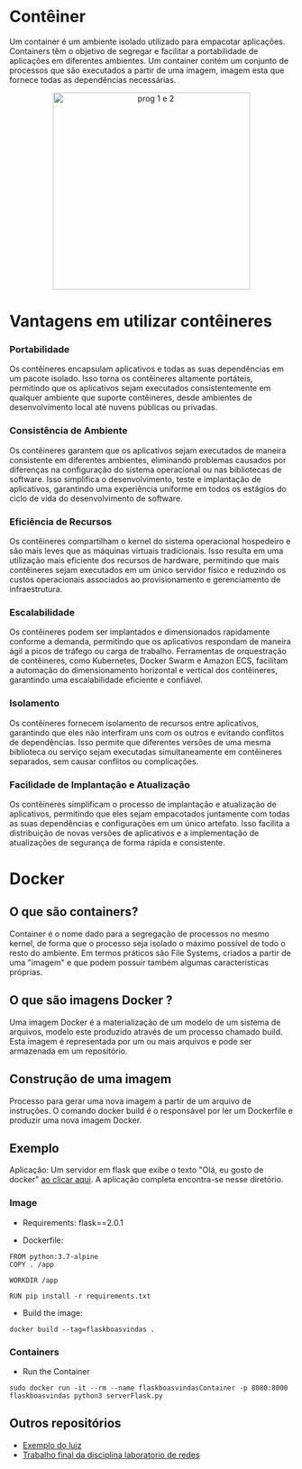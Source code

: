# Contêiner

Um container é um ambiente isolado utilizado para empacotar aplicações. Containers têm o objetivo de segregar e facilitar a portabilidade de aplicações em diferentes ambientes. Um container contém um conjunto de processos que são executados a partir de uma imagem, imagem esta que fornece todas as dependências necessárias.

<p align="center">
  <img src="https://www.akamai.com/site/pt/images/article/2023/what-is-managed-kubernetes.png" width="350" title="prog 1 e 2">
</p>



# Vantagens em utilizar contêineres 

### Portabilidade 

Os contêineres encapsulam aplicativos e todas as suas dependências em um pacote isolado. Isso torna os contêineres altamente portáteis, permitindo que os aplicativos sejam executados consistentemente em qualquer ambiente que suporte contêineres, desde ambientes de desenvolvimento local até nuvens públicas ou privadas.

### Consistência de Ambiente

Os contêineres garantem que os aplicativos sejam executados de maneira consistente em diferentes ambientes, eliminando problemas causados por diferenças na configuração do sistema operacional ou nas bibliotecas de software. Isso simplifica o desenvolvimento, teste e implantação de aplicativos, garantindo uma experiência uniforme em todos os estágios do ciclo de vida do desenvolvimento de software.

### Eficiência de Recursos

Os contêineres compartilham o kernel do sistema operacional hospedeiro e são mais leves que as máquinas virtuais tradicionais. Isso resulta em uma utilização mais eficiente dos recursos de hardware, permitindo que mais contêineres sejam executados em um único servidor físico e reduzindo os custos operacionais associados ao provisionamento e gerenciamento de infraestrutura.

### Escalabilidade

Os contêineres podem ser implantados e dimensionados rapidamente conforme a demanda, permitindo que os aplicativos respondam de maneira ágil a picos de tráfego ou carga de trabalho. Ferramentas de orquestração de contêineres, como Kubernetes, Docker Swarm e Amazon ECS, facilitam a automação do dimensionamento horizontal e vertical dos contêineres, garantindo uma escalabilidade eficiente e confiável.

### Isolamento

Os contêineres fornecem isolamento de recursos entre aplicativos, garantindo que eles não interfiram uns com os outros e evitando conflitos de dependências. Isso permite que diferentes versões de uma mesma biblioteca ou serviço sejam executadas simultaneamente em contêineres separados, sem causar conflitos ou complicações.

### Facilidade de Implantação e Atualização

Os contêineres simplificam o processo de implantação e atualização de aplicativos, permitindo que eles sejam empacotados juntamente com todas as suas dependências e configurações em um único artefato. Isso facilita a distribuição de novas versões de aplicativos e a implementação de atualizações de segurança de forma rápida e consistente.

# Docker

## O que são containers?

Container é o nome dado para a segregação de processos no mesmo kernel, de forma que o processo
seja isolado o máximo possível de todo o resto do ambiente.
Em termos práticos são File Systems, criados a partir de uma "imagem" e que podem possuir
também algumas características próprias.

## O que são imagens Docker ?

Uma imagem Docker é a materialização de um modelo de um sistema de arquivos, modelo este
produzido através de um processo chamado build.
Esta imagem é representada por um ou mais arquivos e pode ser armazenada em um repositório.

## Construção de uma imagem

Processo para gerar uma nova imagem a partir de um arquivo de instruções. O comando docker
build é o responsável por ler um Dockerfile e produzir uma nova imagem Docker.

## Exemplo

Aplicação: Um servidor em flask que exibe o texto "Olá, eu gosto de docker" [ao clicar aqui](http://127.0.0.1:8080/Boas-vindas).
A aplicação completa encontra-se nesse diretório.

### Image

- Requirements: flask==2.0.1

- Dockerfile:

```
FROM python:3.7-alpine
COPY . /app

WORKDIR /app

RUN pip install -r requirements.txt

```
- Build the image:

```
docker build --tag=flaskboasvindas .
```
### Containers
- Run the Container

```  
sudo docker run -it --rm --name flaskboasvindasContainer -p 8080:8000 flaskboasvindas python3 serverFlask.py
```

## Outros repositórios

- [Exemplo do luiz](https://github.com/luizcarloscf/docker-basic)
- [Trabalho final da disciplina laboratorio de redes](https://github.com/matheusdutra0207/MonitoringLabRedes)

